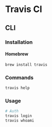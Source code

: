 # Travis CI

## CLI

### Installation

#### Homebrew

```sh
brew install travis
```

### Commands

```sh
travis help
```

### Usage

```sh
# Auth
travis login
travis whoami
```
